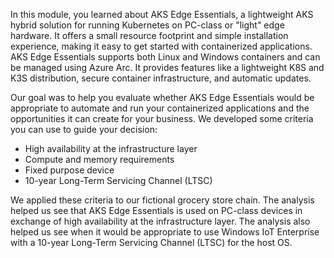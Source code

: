 In this module, you learned about AKS Edge Essentials, a lightweight AKS hybrid solution for running Kubernetes on PC-class or "light" edge hardware. It offers a small resource footprint and simple installation experience, making it easy to get started with containerized applications. AKS Edge Essentials supports both Linux and Windows containers and can be managed using Azure Arc. It provides features like a lightweight K8S and K3S distribution, secure container infrastructure, and automatic updates.

Our goal was to help you evaluate whether AKS Edge Essentials would be appropriate to automate and run your containerized applications and the opportunities it can create for your business. We developed some criteria you can use to guide your decision:

* High availability at the infrastructure layer
* Compute and memory requirements
* Fixed purpose device
* 10-year Long-Term Servicing Channel (LTSC)

We applied these criteria to our fictional grocery store chain. The analysis helped us see that AKS Edge Essentials is used on PC-class devices in exchange of high availability at the infrastructure layer. The analysis also helped us see when it would be appropriate to use Windows IoT Enterprise with a 10-year Long-Term Servicing Channel (LTSC) for the host OS.

